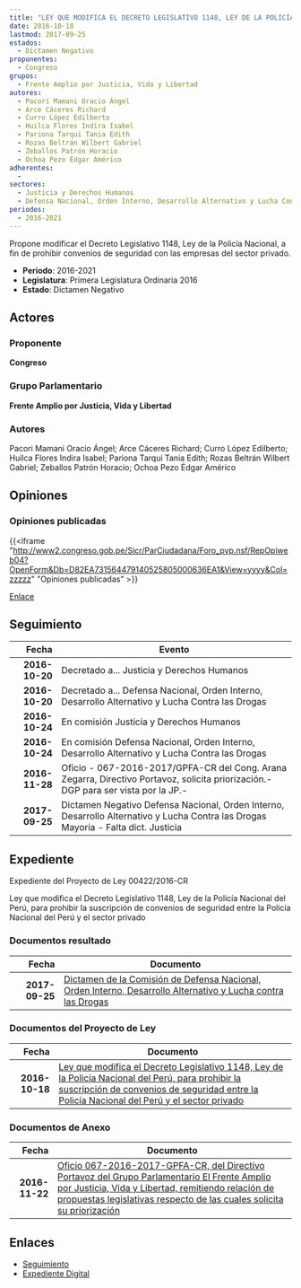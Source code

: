```yaml
---
title: "LEY QUE MODIFICA EL DECRETO LEGISLATIVO 1148, LEY DE LA POLICÍA NACIONAL DEL PERÚ, PARA PROHIBIR LA SUSCRIPCIÓN DE CONVENIOS DE SEGURIDAD ENTRE LA POLICÍA NACIONAL DEL PERÚ Y EL SECTOR PRIVADO"
date: 2016-10-18
lastmod: 2017-09-25
estados: 
  - Dictamen Negativo
proponentes: 
  - Congreso
grupos: 
  - Frente Amplio por Justicia, Vida y Libertad
autores: 
  - Pacori Mamani Oracio Ángel
  - Arce Cáceres Richard
  - Curro López Edilberto
  - Huilca Flores Indira Isabel
  - Pariona Tarqui Tania Edith
  - Rozas Beltrán Wilbert Gabriel
  - Zeballos Patrón Horacio
  - Ochoa Pezo Édgar Américo
adherentes: 
  - 
sectores: 
  - Justicia y Derechos Humanos
  - Defensa Nacional, Orden Interno, Desarrollo Alternativo y Lucha Contra las Drogas
periodos: 
  - 2016-2021
---
```


Propone modificar el Decreto Legislativo 1148, Ley de la Policía Nacional, a fin de prohibir convenios de seguridad con las empresas del sector privado.

- **Periodo**: 2016-2021
- **Legislatura**: Primera Legislatura Ordinaria 2016
- **Estado**: Dictamen Negativo

## Actores

### Proponente

**Congreso**

### Grupo Parlamentario

**Frente Amplio por Justicia, Vida y Libertad**

### Autores

Pacori Mamani Oracio Ángel; Arce Cáceres Richard; Curro López Edilberto; Huilca Flores Indira Isabel; Pariona Tarqui Tania Edith; Rozas Beltrán Wilbert Gabriel; Zeballos Patrón Horacio; Ochoa Pezo Édgar Américo


## Opiniones

### Opiniones publicadas

{{<iframe "http://www2.congreso.gob.pe/Sicr/ParCiudadana/Foro_pvp.nsf/RepOpiweb04?OpenForm&Db=D82EA731564479140525805000636EA1&View=yyyy&Col=zzzzz" "Opiniones publicadas" >}}

[Enlace](http://www2.congreso.gob.pe/Sicr/ParCiudadana/Foro_pvp.nsf/RepOpiweb04?OpenForm&Db=D82EA731564479140525805000636EA1&View=yyyy&Col=zzzzz)

## Seguimiento

| Fecha | Evento |
|------:|--------|
| **2016-10-20** | Decretado a... Justicia y Derechos Humanos|
| **2016-10-20** | Decretado a... Defensa Nacional, Orden Interno, Desarrollo Alternativo y Lucha Contra las Drogas|
| **2016-10-24** | En comisión Justicia y Derechos Humanos|
| **2016-10-24** | En comisión Defensa Nacional, Orden Interno, Desarrollo Alternativo y Lucha Contra las Drogas|
| **2016-11-28** | Oficio - 067-2016-2017/GPFA-CR del Cong. Arana Zegarra, Directivo Portavoz, solicita priorización.-DGP para ser vista por la JP.-|
| **2017-09-25** | Dictamen Negativo Defensa Nacional, Orden Interno, Desarrollo Alternativo y Lucha Contra las Drogas Mayoria - Falta dict. Justicia|


## Expediente

Expediente del Proyecto de Ley 00422/2016-CR

Ley que modifica el Decreto Legislativo 1148, Ley de la Policía Nacional del Perú, para prohibir la suscripción de convenios de seguridad entre la Policía Nacional del Perú y el sector privado


### Documentos resultado

| Fecha | Documento |
|------:|--------|
| **2017-09-25** | [Dictamen de la Comisión de Defensa Nacional, Orden Interno, Desarrollo Alternativo y Lucha contra las Drogas](http://www.leyes.congreso.gob.pe/Documentos/2016_2021/Dictamenes/Proyectos_de_Ley/00422DC07MAY20170925..PDF) |

### Documentos del Proyecto de Ley

| Fecha | Documento |
|------:|--------|
| **2016-10-18** | [Ley que modifica el Decreto Legislativo 1148, Ley de la Policía Nacional del Perú, para prohibir la suscripción de convenios de seguridad entre la Policía Nacional del Perú y el sector privado](http://www.leyes.congreso.gob.pe/Documentos/2016_2021/Proyectos_de_Ley_y_de_Resoluciones_Legislativas/PL0042220161018.pdf) |

### Documentos de Anexo

| Fecha | Documento |
|------:|--------|
| **2016-11-22** | [Oficio 067-2016-2017-GPFA-CR, del Directivo Portavoz del Grupo Parlamentario El Frente Amplio por Justicia, Vida y Libertad, remitiendo relación de propuestas legislativas respecto de las cuales solicita su priorización](http://www.leyes.congreso.gob.pe/Documentos/2016_2021/Oficios/Grupos_Parlamentarios/OFICIO-067-2016-2017-GPFA-CR.pdf) |

## Enlaces 

- [Seguimiento](http://www2.congreso.gob.pe/Sicr/TraDocEstProc/CLProLey2016.nsf/f7fff46988ca05b1052578e100829cc7/23d1ec86365e65410525805000637d5a?OpenDocument)
- [Expediente Digital](http://www2.congreso.gob.pehttp://www2.congreso.gob.pe/Sicr/TraDocEstProc/CLProLey2016.nsf/f7fff46988ca05b1052578e100829cc7/23d1ec86365e65410525805000637d5a?OpenDocument&Click=05257FB7005EB655.eb71d0cf91d8294e05256cdf006b5706/$Body/0.1C6C)
